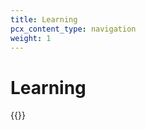 ```yaml
---
title: Learning
pcx_content_type: navigation
weight: 1
---
```


# Learning

{{<directory-listing>}}
